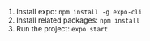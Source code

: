 1. Install expo: `npm install -g expo-cli`
2. Install related packages: `npm install`
3. Run the project: `expo start`